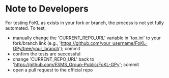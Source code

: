# Note to Developers

For testing FoKL as exists in your fork or branch, the process is not yet fully automated. To test,
- manually change the 'CURRENT_REPO_URL' variable in 'tox.ini' to your fork/branch link (e.g., 'https://github.com/your_username/FoKL-GPy/tree/your_branch'); commit
- confirm the tests are successful
- change 'CURRENT_REPO_URL' back to 'https://github.com/ESMS_Group-Public/FoKL-GPy'; commit
- open a pull request to the official repo
